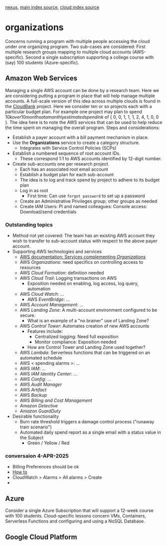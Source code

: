 [nexus](https://robfatland.github.io/nexus), [main index source](https://github.com/robfatland/nexus/blob/gh-pages/index.md), 
[cloud index source](https://github.com/robfatland/nexus/blob/gh-pages/cloud/index.md)


# organizations


Concerns running a program with multiple people accessing the cloud under one organizing program. Two
sub-cases are considered: First multiple research groups mapping to multiple cloud accounts (AWS-specific).
Second a single subscription supporting a college course with (say) 100 students (Azure-specific). 


## Amazon Web Services


Managing a single AWS account can be done by a research team. Here we are considering putting a program in place
that will help manage multiple accounts. A full-scale version of this idea across multiple clouds is found in 
the [CloudBank](https://cloudbank.org) project. Here we consider ten or so projects each with a particular
budget plan. For example one project may plan to spend $10k over 10 months at a monthly estimated spend in k$ of 
{ 0, 0, 1, 1, 1, 2, 4, 1, 0, 0 }. The idea here is to note the AWS services that can be used to help reduce 
the time spent on managing the overall program. Steps and considerations:


- Establish a payer account with a bill payment mechanism in place.
- Use the **Organizations** service to create a category structure.
    - Integrates with Service Control Policies (SCPs)
- Establish a numbered sequence of root account IDs.
    - These correspond 1:1 to AWS accounts identified by 12-digit number.
- Create sub-accounts one per research project.
    - Each has an associated root email account
    - Establish a budget plan for each sub-account
    - The idea is to log and track spend by project to adhere to its budget plan
    - Log in as root
        - First time: Can use `forgot password` to set up a password
    - Create an Administrative Privileges group; other groups as needed 
    - Create IAM Users: PI and named colleagues: Console access: Download/send credentials


### Outstanding topics


- Method not yet covered: The team has an existing AWS account they wish to transfer to sub-account status with respect to 
the above payer account.
- Supporting AWS technologies and services
    - [AWS documentation: Services complementing *Organizations*](https://docs.aws.amazon.com/organizations/latest/userguide/orgs_integrate_services_list.html)
    - AWS *Organizations*: need specifics on controlling access to resources
    - AWS *Cloud Formation*: definition needed
    - AWS *Cloud Trail*: Logging transactions on AWS
        - Exposition needed on enabling, log access, log query, automation
    - AWS *Cloud Watch*: ...
        - AWS *EventBridge*: ...
    - AWS *Account Management*: ...
    - AWS *Landing Zone*: A multi-account environment configured to be secure.
        - What is an example of a "no brainer" use of Landing Zone?
    - AWS *Control Tower*: Automates creation of new AWS accounts
        - Features include:
            - Centralized logging: Need full exposition
            - Monitor compliance: Exposition needed
        - How are Control Tower and Landing Zone used together?
    - AWS *Lambda*: Serverless functions that can be triggered on an automated schedule
    - AWS < spending alarms >: ...
    - AWS *IAM*: ...
    - AWS *IAM Identity Center*: ...
    - AWS *Config*: ...
    - AWS *Audit Manager*
    - AWS *Artifact*
    - AWS *Backup*
    - AWS *Billing and Cost Management*
    - *Amazon Detective*
    - *Amazon GuardDuty*
- Desirable functionality
    - Burn rate threshold triggers a damage control process ("runaway train scenario")
    - Automated daily spend report as a single email with a status value in the Subject
        - Green / Yellow / Red

### conversaion 4-APR-2025


- Billing Preferences should be ok
- [How to](https://docs.aws.amazon.com/AmazonCloudWatch/latest/monitoring/monitor_estimated_charges_with_cloudwatch.html)
- CloudWatch > Alarms > All alarms > Create
- 

## Azure


Consider a single Azure Subscription that will support a 12-week course with 100 students.
Cloud-specific lessons concern VMs, Containers, Serverless Functions and configuring and 
using a NoSQL Database.


## Google Cloud Platform
